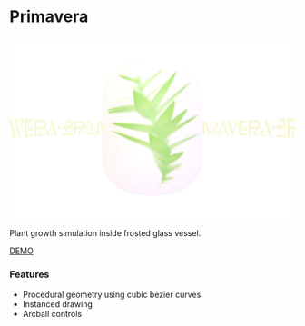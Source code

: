 # Primavera

![Primavera Screenshot](https://github.com/robert-leitl/primavera/blob/main/cover.jpg?raw=true)

Plant growth simulation inside frosted glass vessel.

[DEMO](https://robert-leitl.github.io/primavera/dist/?debug)

### Features
- Procedural geometry using cubic bezier curves
- Instanced drawing
- Arcball controls